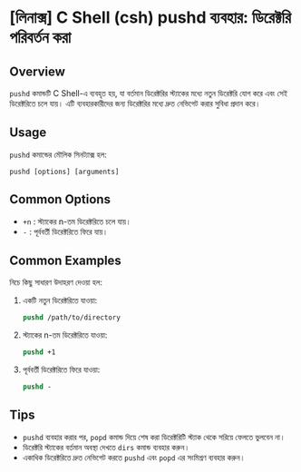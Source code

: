 # [লিনাক্স] C Shell (csh) pushd ব্যবহার: ডিরেক্টরি পরিবর্তন করা

## Overview
`pushd` কমান্ডটি C Shell-এ ব্যবহৃত হয়, যা বর্তমান ডিরেক্টরির স্ট্যাকের মধ্যে নতুন ডিরেক্টরি যোগ করে এবং সেই ডিরেক্টরিতে চলে যায়। এটি ব্যবহারকারীদের জন্য ডিরেক্টরির মধ্যে দ্রুত নেভিগেট করার সুবিধা প্রদান করে।

## Usage
`pushd` কমান্ডের মৌলিক সিনট্যাক্স হল:

```
pushd [options] [arguments]
```

## Common Options
- `+n` : স্ট্যাকের n-তম ডিরেক্টরিতে চলে যায়।
- `-` : পূর্ববর্তী ডিরেক্টরিতে ফিরে যায়।

## Common Examples
নিচে কিছু সাধারণ উদাহরণ দেওয়া হল:

1. একটি নতুন ডিরেক্টরিতে যাওয়া:
   ```csh
   pushd /path/to/directory
   ```

2. স্ট্যাকের n-তম ডিরেক্টরিতে যাওয়া:
   ```csh
   pushd +1
   ```

3. পূর্ববর্তী ডিরেক্টরিতে ফিরে যাওয়া:
   ```csh
   pushd -
   ```

## Tips
- `pushd` ব্যবহার করার পর, `popd` কমান্ড দিয়ে শেষ করা ডিরেক্টরিটি স্ট্যাক থেকে সরিয়ে ফেলতে ভুলবেন না।
- ডিরেক্টরি স্ট্যাকের বর্তমান অবস্থা দেখতে `dirs` কমান্ড ব্যবহার করুন। 
- একাধিক ডিরেক্টরিতে দ্রুত নেভিগেট করতে `pushd` এবং `popd` এর সংমিশ্রণ ব্যবহার করুন।